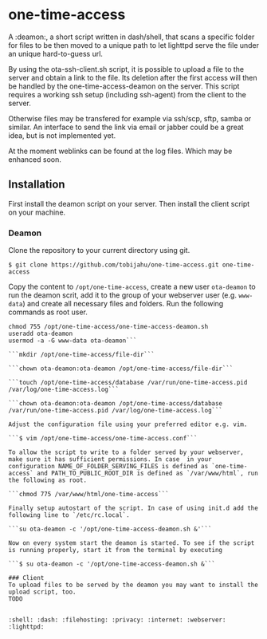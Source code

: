 # one-time-access
A :deamon:, a short script written in dash/shell, that scans a specific folder for files to be then moved to a unique path to let lighttpd serve the file under an unique hard-to-guess url. 

By using the ota-ssh-client.sh script, it is possible to upload a file to the server and obtain a link to the file. Its deletion after the first access will then be handled by the one-time-access-deamon on the server. This script requires a working ssh setup (including ssh-agent) from the client to the server.

Otherwise files may be transfered for example via ssh/scp, sftp, samba or similar. An interface to send the link via email or jabber could be a great idea, but is not implemented yet.

At the moment weblinks can be found at the log files. Which may be enhanced soon.

## Installation
First install the deamon script on your server. Then install the client script on your machine.

### Deamon
Clone the repository to your current directory using git.

```$ git clone https://github.com/tobijahu/one-time-access.git one-time-access```

Copy the content to `/opt/one-time-access`, create a new user `ota-deamon` to run the deamon scrit, add it to the group of your webserver user (e.g. `www-data`) and create all necessary files and folders. Run the following commands as root user.

```cp -a one-time-access /opt/
chmod 755 /opt/one-time-access/one-time-access-deamon.sh
useradd ota-deamon
usermod -a -G www-data ota-deamon```

```mkdir /opt/one-time-access/file-dir```

```chown ota-deamon:ota-deamon /opt/one-time-access/file-dir```

```touch /opt/one-time-access/database /var/run/one-time-access.pid /var/log/one-time-access.log```

```chown ota-deamon:ota-deamon /opt/one-time-access/database /var/run/one-time-access.pid /var/log/one-time-access.log```

Adjust the configuration file using your preferred editor e.g. vim.

```$ vim /opt/one-time-access/one-time-access.conf```

To allow the script to write to a folder served by your webserver, make sure it has sufficient permissions. In case  in your configuration NAME_OF_FOLDER_SERVING_FILES is defined as `one-time-access` and PATH_TO_PUBLIC_ROOT_DIR is defined as `/var/www/html`, run the following as root.

```chmod 775 /var/www/html/one-time-access```

Finally setup autostart of the script. In case of using init.d add the following line to `/etc/rc.local`.

```su ota-deamon -c '/opt/one-time-access-deamon.sh &'```

Now on every system start the deamon is started. To see if the script is running properly, start it from the terminal by executing

```$ su ota-deamon -c '/opt/one-time-access-deamon.sh &```

### Client
To upload files to be served by the deamon you may want to install the upload script, too.
TODO


:shell: :dash: :filehosting: :privacy: :internet: :webserver: :lighttpd:
